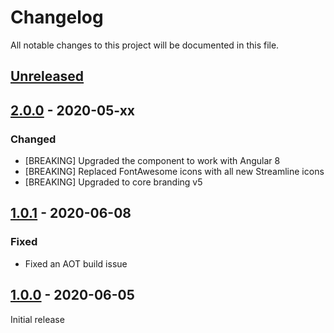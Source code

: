 # Changelog

All notable changes to this project will be documented in this file.

## [Unreleased]


## [2.0.0] - 2020-05-xx

### Changed
- [BREAKING] Upgraded the component to work with Angular 8
- [BREAKING] Replaced FontAwesome icons with all new Streamline icons
- [BREAKING] Upgraded to core branding v5


## [1.0.1] - 2020-06-08

### Fixed
- Fixed an AOT build issue


## [1.0.0] - 2020-06-05
Initial release


[Unreleased]: https://github.com/digipolisantwerp/notification_widget_angular/compare/v2.0.0...HEAD
[2.0.0]: https://github.com/digipolisantwerp/notification_widget_angular/compare/v1.0.1...v2.0.0
[1.0.1]: https://github.com/digipolisantwerp/notification_widget_angular/compare/v1.0.0...v1.0.1
[1.0.0]: https://github.com/digipolisantwerp/notification_widget_angular/compare/v0.0.1...v1.0.0
